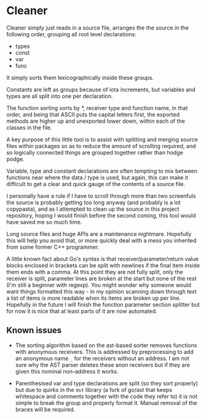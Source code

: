 # Cleaner

Cleaner simply just reads in a source file, arranges the the source in the following order, grouping all root level declarations:

- types
- const
- var
- func

It simply sorts them lexicographically inside these groups. 

Constants are left as groups because of iota increments, but variables and types are all split into one per declaration.

The function sorting sorts by *, receiver type and function name, in that order, and being that ASCII puts the capital letters first, the exported methods are higher up and unexported lower down, within each of the classes in the file.

A key purpose of this little tool is to assist with splitting and merging source files within packages so as to reduce the amount of scrolling required, and so logically connected things are grouped together rather than hodge podge. 

Variable, type and constant declarations are often tempting to mix between functions near where the data / type is used, but again, this can make it difficult to get a clear and quick gauge of the contents of a source file.

I personally have a rule if I have to scroll through more than two screenfuls the source is probably getting too long anyway (and probably is a lot copypasta), and as I attempted to clean up the source in this project repository, hoping I would finish before the second coming, this tool would have saved me so much time.

Long source files and huge APIs are a maintenance nightmare. Hopefully this will help you avoid that, or more quickly deal with a mess you inherited from some former C++ programmer.

A little known fact about Go's syntax is that receiver/parameter/return value blocks enclosed in brackets can be split with newlines if the final item inside them ends with a comma. At this point they are not fully split, only the receiver is split, parameter lines are broken at the start but none of the rest (I'm still a beginner with regexp). You might wonder why someone would want things formatted this way - in my opinion scanning down through text a list of items is more readable when its items are broken up per line. Hopefully in the future I will finish the function parameter section splitter but for now it is nice that at least parts of it are now automated.

## Known issues

- The sorting algorithm based on the ast-based sorter removes functions with anonymous receivers. This is addressed by preprocessing to add an anonymous name `_` for the receivers without an address. I am not sure why the AST parser deletes these anon receivers but if they are given this nominal non-address it works.

- Parenthesised var and type declarations are split (so they sort properly) but due to quirks in the `dst` library (a fork of go/ast that keeps whitespace and comments together with the code they refer to) it is not simple to break the group and properly format it. Manual removal of the braces will be required.